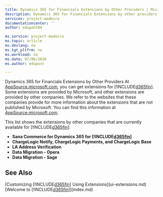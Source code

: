 ```yaml
---
title: Dynamics 365 for Financials Extensions by Other Providers | Microsoft Docs
description: Dynamics 365 for Financials Extensions by other providers
services: project-madeira
documentationcenter: ''
author: edupont04

ms.service: project-madeira
ms.topic: article
ms.devlang: na
ms.tgt_pltfrm: na
ms.workload: na
ms.date: 07/06/2016
ms.author: edupont

---
```

Dynamics 365 for Financials Extensions by Other Providers
At [AppSource.microsoft.com](https://appsource.microsoft.com/), you can get extensions for [!INCLUDE[d365fin](includes/d365fin_md.md)]. Some extensions are provided by Microsoft, and other extensions are provided by other companies. We refer to the websites that these companies provide for more information about the extensions that are not published by Microsoft. You can find this information at [AppSource.microsoft.com](https://appsource.microsoft.com/en-us/marketplace?product=project-madeira).  

This list shows the extensions by other companies that are currently available for [!INCLUDE[d365fin](includes/d365fin_md.md)]:  

* **Sana Commerce for Dynamics 365 for [!INCLUDE[d365fin](includes/d365fin_md.md)]**  
* **ChargeLogic Notify, ChargeLogic Payments, and ChargeLogic Base**  
* **LA Address Verification**
* **Data Migration - Opera**
* **Data Migration - Sage**

## See Also
[Customizing [!INCLUDE[d365fin](includes/d365fin_md.md)] Using Extensions](ui-extensions.md)  
[Welcome to [!INCLUDE[d365fin](includes/d365fin_md.md)]](index.md)  
